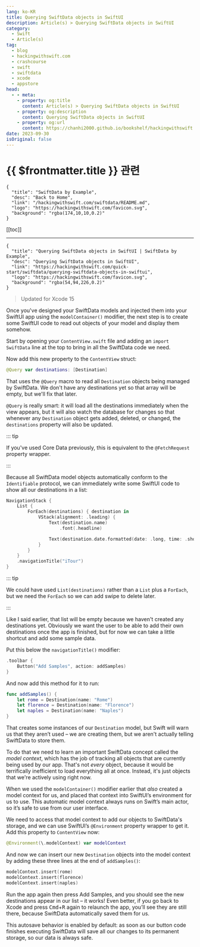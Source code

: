 ```yaml
---
lang: ko-KR
title: Querying SwiftData objects in SwiftUI
description: Article(s) > Querying SwiftData objects in SwiftUI
category:
  - Swift
  - Article(s)
tag: 
  - blog
  - hackingwithswift.com
  - crashcourse
  - swift
  - swiftdata
  - xcode
  - appstore
head:
  - - meta:
    - property: og:title
      content: Article(s) > Querying SwiftData objects in SwiftUI
    - property: og:description
      content: Querying SwiftData objects in SwiftUI
    - property: og:url
      content: https://chanhi2000.github.io/bookshelf/hackingwithswift.com/swiftdata/querying-swiftdata-objects-in-swiftui.html
date: 2023-09-30
isOriginal: false
---
```


# {{ $frontmatter.title }} 관련

```component VPCard
{
  "title": "SwiftData by Example",
  "desc": "Back to Home",
  "link": "/hackingwithswift.com/swiftdata/README.md",
  "logo": "https://hackingwithswift.com/favicon.svg",
  "background": "rgba(174,10,10,0.2)"
}
```

[[toc]]

---

```component VPCard
{
  "title": "Querying SwiftData objects in SwiftUI | SwiftData by Example",
  "desc": "Querying SwiftData objects in SwiftUI",
  "link": "https://hackingwithswift.com/quick-start/swiftdata/querying-swiftdata-objects-in-swiftui", 
  "logo": "https://hackingwithswift.com/favicon.svg",
  "background": "rgba(54,94,226,0.2)"
}
```

> Updated for Xcode 15

<VidStack src="youtube/Saw_sZWa4aQ" />

Once you've designed your SwiftData models and injected them into your SwiftUI app using the `modelContainer()` modifier, the next step is to create some SwiftUI code to read out objects of your model and display them somehow.

Start by opening your <FontIcon icon="fa-brands fa-swift"/>`ContentView.swift` file and adding an `import SwiftData` line at the top to bring in all the SwiftData code we need.

Now add this new property to the `ContentView` struct:

```swift
@Query var destinations: [Destination]
```

That uses the `@Query` macro to read all `Destination` objects being managed by SwiftData. We don't have any destinations yet so that array will be empty, but we'll fix that later.

`@Query` is really smart: it will load all the destinations immediately when the view appears, but it will also watch the database for changes so that whenever any `Destination` object gets added, deleted, or changed, the `destinations` property will also be updated.

::: tip

If you've used Core Data previously, this is equivalent to the `@FetchRequest` property wrapper.

:::

Because all SwiftData model objects automatically conform to the `Identifiable` protocol, we can immediately write some SwiftUI code to show all our destinations in a list:

```swift
NavigationStack {
    List {
        ForEach(destinations) { destination in
            VStack(alignment: .leading) {
                Text(destination.name)
                    .font(.headline)

                Text(destination.date.formatted(date: .long, time: .shortened))
            }
        }
    }
    .navigationTitle("iTour")
}
```

::: tip

We could have used `List(destinations)` rather than a `List` plus a `ForEach`, but we need the `ForEach` so we can add swipe to delete later.

:::

Like I said earlier, that list will be empty because we haven't created any destinations yet. Obviously we want the user to be able to add their own destinations once the app is finished, but for now we can take a little shortcut and add some sample data.

Put this below the `navigationTitle()` modifier:

```swift
.toolbar {
    Button("Add Samples", action: addSamples)
}
```

And now add this method for it to run:

```swift
func addSamples() {
    let rome = Destination(name: "Rome")
    let florence = Destination(name: "Florence")
    let naples = Destination(name: "Naples")
}
```

That creates some instances of our `Destination` model, but Swift will warn us that they aren’t used – we are creating them, but we aren't actually telling SwiftData to store them.

To do that we need to learn an important SwiftData concept called the *model context*, which has the job of tracking all objects that are currently being used by our app. That's not *every* object, because it would be terrifically inefficient to load everything all at once. Instead, it's just objects that we're actively using right now.

When we used the `modelContainer()` modifier earlier that *also* created a model context for us, and placed that context into SwiftUI’s environment for us to use. This automatic model context always runs on Swift’s main actor, so it’s safe to use from our user interface.

We need to access that model context to add our objects to SwiftData's storage, and we can use SwiftUI’s `@Environment` property wrapper to get it. Add this property to `ContentView` now:

```swift
@Environment(\.modelContext) var modelContext
```

And now we can insert our new `Destination` objects into the model context by adding these three lines at the end of `addSamples()`:

```swift
modelContext.insert(rome)
modelContext.insert(florence)
modelContext.insert(naples)
```

Run the app again then press Add Samples, and you should see the new destinations appear in our list – it works! Even better, if you go back to Xcode and press <kbd>Cmd</kbd>+<kbd>R</kbd> again to relaunch the app, you’ll see they are still there, because SwiftData automatically saved them for us.

This autosave behavior is enabled by default: as soon as our button code finishes executing SwiftData will save all our changes to its permanent storage, so our data is always safe.

